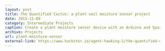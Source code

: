 ```yaml
---
layout: post
title: The Quantified Cactus: a plant soil moisture sensor project
date: 2015-11-09
category: Intermediate Projects
caption: Create a plant moisture sensor device with an Arduino and Sparkfun sensor, a few lines of code, and a bit of soldering!
archive: Projects
url: plant-moisture-sensor
external-link: https://www.hackster.io/agent-hawking-1/the-quantified-cactus-an-easy-plant-soil-moisture-sensor-e65393
---
```


